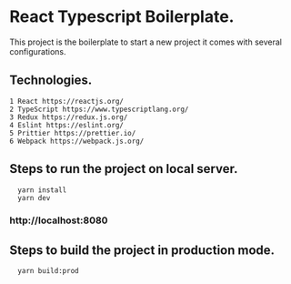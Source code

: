 # React Typescript Boilerplate.

This project is the boilerplate to start a new project it comes with several configurations.
  ## Technologies.
    1 React https://reactjs.org/
    2 TypeScript https://www.typescriptlang.org/
    3 Redux https://redux.js.org/
    4 Eslint https://eslint.org/
    5 Prittier https://prettier.io/
    6 Webpack https://webpack.js.org/

  ## Steps to run the project on local server.
      yarn install
      yarn dev
   ### http://localhost:8080

  ## Steps to build the project in production mode.
      yarn build:prod
